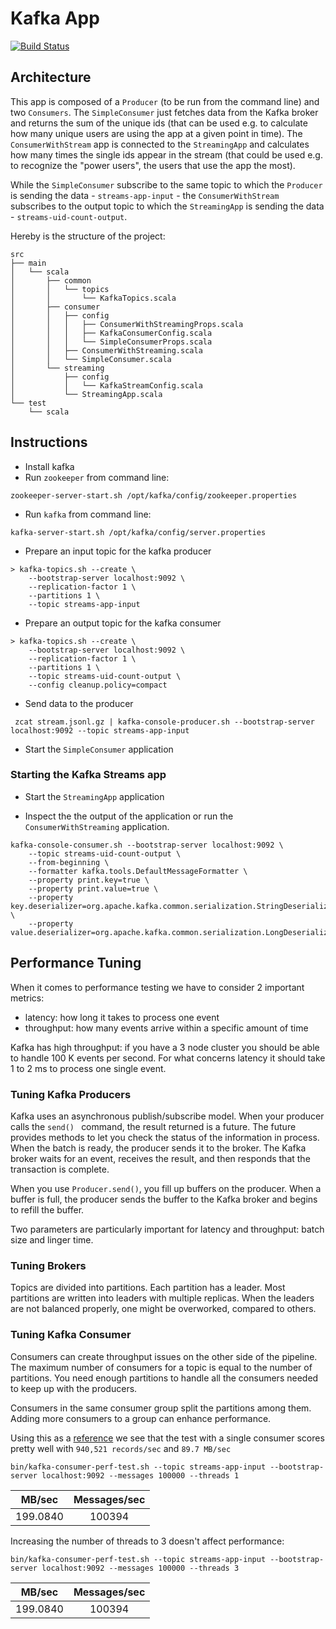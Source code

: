 # Kafka App
[![Build Status](https://travis-ci.com/alodavi/kafka-app.svg?branch=master)](https://travis-ci.com/alodavi/kafka-app)

## Architecture

This app is composed of a `Producer` (to be run from the command line) and two `Consumers`. The `SimpleConsumer` just 
fetches data from the Kafka broker and returns the sum of the unique ids (that can be used e.g. to calculate how many 
unique users are using the app at a given point in time). The `ConsumerWithStream` app is connected to the `StreamingApp`
and calculates how many times the single ids appear in the stream (that could be used e.g. to recognize the "power users", 
the users that use the app the most).

While the `SimpleConsumer` subscribe to the same topic to which the `Producer` is sending the data - `streams-app-input` - 
the `ConsumerWithStream` subscribes to the output topic to which the `StreamingApp` is sending the data - `streams-uid-count-output`.

Hereby is the structure of the project: 

```$xslt
src
├── main
│   └── scala
│       ├── common
│       │   └── topics
│       │       └── KafkaTopics.scala
│       ├── consumer
│       │   ├── config
│       │   │   ├── ConsumerWithStreamingProps.scala
│       │   │   ├── KafkaConsumerConfig.scala
│       │   │   └── SimpleConsumerProps.scala
│       │   ├── ConsumerWithStreaming.scala
│       │   └── SimpleConsumer.scala
│       └── streaming
│           ├── config
│           │   └── KafkaStreamConfig.scala
│           └── StreamingApp.scala
└── test
    └── scala

```

## Instructions

- Install kafka
- Run `zookeeper` from command line:

```$xslt
zookeeper-server-start.sh /opt/kafka/config/zookeeper.properties
```

- Run `kafka` from command line:

```$xslt
kafka-server-start.sh /opt/kafka/config/server.properties
```

- Prepare an input topic for the kafka producer

```$xslt
> kafka-topics.sh --create \
    --bootstrap-server localhost:9092 \
    --replication-factor 1 \
    --partitions 1 \
    --topic streams-app-input
```

- Prepare an output topic for the kafka consumer

```$xslt
> kafka-topics.sh --create \
    --bootstrap-server localhost:9092 \
    --replication-factor 1 \
    --partitions 1 \
    --topic streams-uid-count-output \
    --config cleanup.policy=compact
```

- Send data to the producer
```$xslt
 zcat stream.jsonl.gz | kafka-console-producer.sh --bootstrap-server localhost:9092 --topic streams-app-input
```

- Start the `SimpleConsumer` application

### Starting the Kafka Streams app

- Start the `StreamingApp` application

- Inspect the the output of the application or run the `ConsumerWithStreaming` application.
```$xslt
kafka-console-consumer.sh --bootstrap-server localhost:9092 \
    --topic streams-uid-count-output \
    --from-beginning \
    --formatter kafka.tools.DefaultMessageFormatter \
    --property print.key=true \
    --property print.value=true \
    --property key.deserializer=org.apache.kafka.common.serialization.StringDeserializer \
    --property value.deserializer=org.apache.kafka.common.serialization.LongDeserializer
```

## Performance Tuning

When it comes to performance testing we have to consider 2 important metrics:

- latency: how long it takes to process one event
- throughput: how many events arrive within a specific amount of time

Kafka has high throughput: if you have a 3 node cluster you should be able to handle 100 K events per second.
For what concerns latency it should take 1 to 2 ms to process one single event.

### Tuning Kafka Producers

Kafka uses an asynchronous publish/subscribe model. When your producer calls the `send() ` command, the result returned 
is a future. The future provides methods to let you check the status of the information in process. When the batch is 
ready, the producer sends it to the broker. The Kafka broker waits for an event, receives the result, and then responds 
that the transaction is complete.

When you use `Producer.send()`, you fill up buffers on the producer. When a buffer is full, the producer sends the
buffer to the Kafka broker and begins to refill the buffer.

Two parameters are particularly important for latency and throughput: batch size and linger time.

### Tuning Brokers

Topics are divided into partitions. Each partition has a leader. Most partitions are written into leaders with multiple 
replicas. When the leaders are not balanced properly, one might be overworked, compared to others.

### Tuning Kafka Consumer

Consumers can create throughput issues on the other side of the pipeline. The maximum number of consumers for a topic 
is equal to the number of partitions. You need enough partitions to handle all the consumers needed to keep up with the 
producers.

Consumers in the same consumer group split the partitions among them. Adding more consumers to a group can enhance 
performance. 

Using this as a [reference](https://engineering.linkedin.com/kafka/benchmarking-apache-kafka-2-million-writes-second-three-cheap-machines)
we see that the test with a single consumer scores pretty well with `940,521 records/sec` and `89.7 MB/sec`

```$xslt
bin/kafka-consumer-perf-test.sh --topic streams-app-input --bootstrap-server localhost:9092 --messages 100000 --threads 1
```

| MB/sec        | Messages/sec   |
| :-------------: |:-------------:|
| 199.0840      | 100394 |

Increasing the number of threads to 3 doesn't affect performance:
```$xslt
bin/kafka-consumer-perf-test.sh --topic streams-app-input --bootstrap-server localhost:9092 --messages 100000 --threads 3
```
| MB/sec        | Messages/sec   |
| :-------------: |:-------------:|
| 199.0840      | 100394 |
